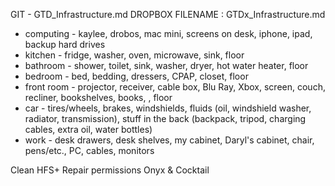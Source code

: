 GIT - GTD_Infrastructure.md
DROPBOX FILENAME : GTDx_Infrastructure.md


* computing - kaylee, drobos, mac mini, screens on desk, iphone, ipad, backup hard drives
* kitchen - fridge, washer, oven, microwave, sink, floor
* bathroom - shower, toilet, sink, washer, dryer, hot water heater, floor
* bedroom - bed, bedding, dressers, CPAP, closet, floor
* front room - projector, receiver, cable box, Blu Ray, Xbox, screen, couch, recliner, bookshelves, books, , floor
* car - tires/wheels, brakes, windshields, fluids (oil, windshield washer, radiator, transmission), stuff in the back (backpack, tripod, charging cables, extra oil, water bottles)
* work - desk drawers, desk shelves, my cabinet, Daryl's cabinet, chair, pens/etc., PC, cables, monitors

Clean HFS+
Repair permissions
Onyx & Cocktail
